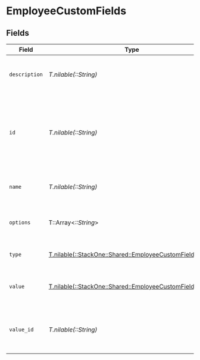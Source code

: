 # EmployeeCustomFields


## Fields

| Field                                                                                                        | Type                                                                                                         | Required                                                                                                     | Description                                                                                                  | Example                                                                                                      |
| ------------------------------------------------------------------------------------------------------------ | ------------------------------------------------------------------------------------------------------------ | ------------------------------------------------------------------------------------------------------------ | ------------------------------------------------------------------------------------------------------------ | ------------------------------------------------------------------------------------------------------------ |
| `description`                                                                                                | *T.nilable(::String)*                                                                                        | :heavy_minus_sign:                                                                                           | The description of the custom field.                                                                         | The completion status of the employee's training.                                                            |
| `id`                                                                                                         | *T.nilable(::String)*                                                                                        | :heavy_minus_sign:                                                                                           | The unique identifier for the custom field, which defaults to the name property if the ID is not accessible. | custom_field_123                                                                                             |
| `name`                                                                                                       | *T.nilable(::String)*                                                                                        | :heavy_minus_sign:                                                                                           | The name of the custom field.                                                                                | Training Completion Status                                                                                   |
| `options`                                                                                                    | T::Array<*::String*>                                                                                         | :heavy_minus_sign:                                                                                           | An array of possible options for the custom field.                                                           | ["Not Started","In Progress","Completed","Overdue"]                                                          |
| `type`                                                                                                       | [T.nilable(::StackOne::Shared::EmployeeCustomFieldsType)](../../models/shared/employeecustomfieldstype.md)   | :heavy_minus_sign:                                                                                           | The type of the custom field.                                                                                |                                                                                                              |
| `value`                                                                                                      | [T.nilable(::StackOne::Shared::EmployeeCustomFieldsValue)](../../models/shared/employeecustomfieldsvalue.md) | :heavy_minus_sign:                                                                                           | The value associated with the custom field.                                                                  |                                                                                                              |
| `value_id`                                                                                                   | *T.nilable(::String)*                                                                                        | :heavy_minus_sign:                                                                                           | The unique identifier for the value of the custom field.                                                     | value_456                                                                                                    |